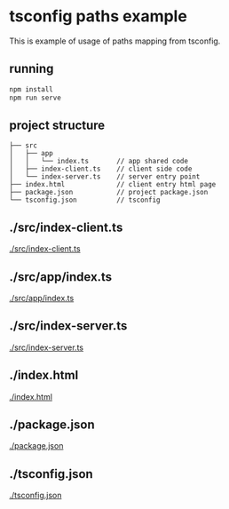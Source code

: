 # tsconfig paths example
This is example of usage of paths mapping from tsconfig.

## running
```bash
npm install
npm run serve
```

## project structure
```
├── src
│   ├── app
│   │   └── index.ts       // app shared code
│   ├── index-client.ts    // client side code
│   └── index-server.ts    // server entry point
├── index.html             // client entry html page
├── package.json           // project package.json
└── tsconfig.json          // tsconfig
```

## ./src/index-client.ts

[./src/index-client.ts](./src/index-client.ts ':include :type=code')

## ./src/app/index.ts

[./src/app/index.ts](./src/app/index.ts ':include :type=code')

## ./src/index-server.ts

[./src/index-server.ts](./src/index-server.ts ':include :type=code')

## ./index.html

[./index.html](./index.html ':include :type=code')

## ./package.json

[./package.json](./package.json ':include :type=code')

## ./tsconfig.json

[./tsconfig.json](./tsconfig.json ':include :type=code')
